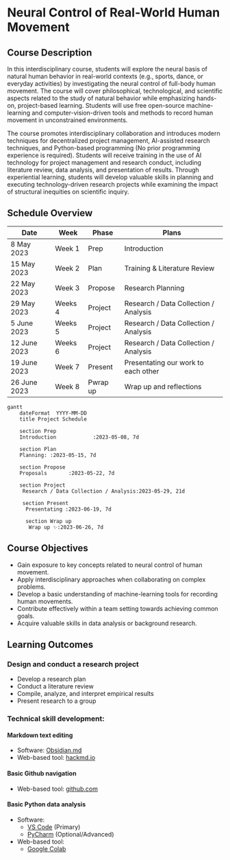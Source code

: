 # Neural Control of Real-World Human Movement

## Course Description
In this interdisciplinary course, students will explore the neural basis of natural human behavior in real-world contexts (e.g., sports, dance, or everyday activities) by investigating the neural control of full-body human movement. The course will cover philosophical, technological, and scientific aspects related to the study of natural behavior while emphasizing hands-on, project-based learning. Students will use free open-source machine-learning and computer-vision-driven tools and methods to record human movement in unconstrained environments.

The course promotes interdisciplinary collaboration and introduces modern techniques for decentralized project management, AI-assisted research techniques, and Python-based programming (No prior programming experience is required). Students will receive training in the use of AI technology for project management and research conduct, including literature review, data analysis, and presentation of results. Through experiential learning, students will develop valuable skills in planning and executing technology-driven research projects while examining the impact of structural inequities on scientific inquiry.

## Schedule Overview

|Date| Week | Phase | Plans         |
|----|-------|-----|----------|
| 8 May 2023 | Week 1 | Prep |  Introduction  | 
| 15 May 2023 | Week 2 | Plan |  Training & Literature Review | 
| 22 May 2023 | Week 3 | Propose | Research Planning |
| 29 May 2023 | Weeks 4| Project | Research / Data Collection / Analysis |
|  5 June 2023 | Weeks 5| Project | Research / Data Collection / Analysis |
|  12 June 2023 | Weeks 6| Project | Research / Data Collection / Analysis |
|  19 June 2023 | Week 7 | Present |  Presentating our work to each other |  |
|  26 June 2023 | Week 8 | Pwrap up |  Wrap up and reflections |

```mermaid
gantt
    dateFormat  YYYY-MM-DD
    title Project Schedule

    section Prep
    Introduction            :2023-05-08, 7d
    
    section Plan
    Planning: :2023-05-15, 7d
    
    section Propose
    Proposals       :2023-05-22, 7d
    
    section Project 
     Research / Data Collection / Analysis:2023-05-29, 21d
     
     section Present 
      Presentating :2023-06-19, 7d
      
      section Wrap up 
       Wrap up ✨:2023-06-26, 7d

```
## Course Objectives
- Gain exposure to key concepts related to neural control of human movement.
- Apply interdisciplinary approaches when collaborating on complex problems.
- Develop a basic understanding of machine-learning tools for recording human movements.
- Contribute effectively within a team setting towards achieving common goals.
- Acquire valuable skills in data analysis or background research.

## Learning Outcomes
### Design and conduct a research project
- Develop a research plan
- Conduct a literature review
- Compile, analyze, and interpret empirical results
- Present research to a group

### Technical skill development:
#### Markdown text editing
- Software: [Obsidian.md](https://obsidian.md/)
- Web-based tool: [hackmd.io](https://hackmd.io)

#### Basic Github navigation
- Web-based tool: [github.com](https://github.com)

#### Basic Python data analysis
- Software:
  -  [VS Code](https://code.visualstudio.com/) (Primary) 
  -  [PyCharm](https://www.jetbrains.com/pycharm/) (Optional/Advanced)
- Web-based tool: 
  - [Google Colab](https://colab.google.com)

